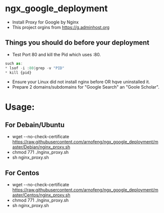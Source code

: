 # ngx_google_deployment
* Install Proxy for Google by Nginx
* This project orgins from https://g.adminhost.org

## Things you should do before your deployment
* Test Port 80 and kill the Pid which uses :80.
```javascript
such as:
* lsof -i :80|grep -v "PID"
* kill {pid}
```
* Ensure your Linux did not install nginx before OR hqve uninstalled it.
* Prepare 2 domains/subdomains for "Google Search" an "Goole Scholar".

# Usage:

## For Debain/Ubuntu
* wget --no-check-certificate https://raw.githubusercontent.com/arnofeng/ngx_google_deployment/master/Debian/nginx_proxy.sh
* chmod 771 ./nginx_proxy.sh
* sh nginx_proxy.sh


## For Centos
* wget --no-check-certificate https://raw.githubusercontent.com/arnofeng/ngx_google_deployment/master/Centos/nginx_proxy.sh
* chmod 771 ./nginx_proxy.sh
* sh nginx_proxy.sh


